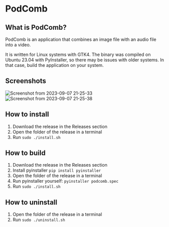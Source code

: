 # PodComb

## What is PodComb?
PodComb is an application that combines an image file with an audio file into a video. 

It is written for Linux systems with GTK4. The binary was compiled on Ubuntu 23.04 with PyInstaller, so there may be issues with older systems. In that case, build the application on your system.

## Screenshots
![Screenshot from 2023-09-07 21-25-33](https://github.com/ottop/podcomb/assets/60475104/f481e212-6ff9-4717-9c61-79d41791c081)
![Screenshot from 2023-09-07 21-25-38](https://github.com/ottop/podcomb/assets/60475104/09df861f-a21c-46eb-be02-f8c193e7997e)


## How to install
1. Download the release in the Releases section
2. Open the folder of the release in a terminal
3. Run ```sudo ./install.sh```

## How to build
1. Download the release in the Releases section
2. Install pyinstaller ```pip install pyinstaller```
3. Open the folder of the release in a terminal
4. Run pyinstaller yourself: ```pyinstaller podcomb.spec```
5. Run ```sudo ./install.sh```

## How to uninstall
1. Open the folder of the release in a terminal
2. Run ```sudo ./uninstall.sh```
